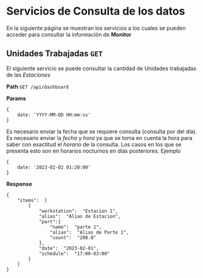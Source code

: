 


# Servicios de Consulta de los datos

En la siguiente página se muestran los servicios a los cuales se pueden acceder para consultar la información de **Monitor**

## Unidades Trabajadas `GET`
El siguiente servicio se puede consultar la cantidad de Unidades trabajadas de las _Estaciones_

**Path**
`GET /api/dashboard`

**Params**
```
{
	date: 'YYYY-MM-DD HH:mm:ss'
}
```
Es necesario enviar la fecha que se requiere consulta (consulta por del día). Es necesario enviar la *fecha* y *hora* ya que se toma en cuenta la hora para saber con exactitud el *horario* de la consulta. Los casos en los que se presenta esto son en horarios nocturnos en días posteriores. Ejemplo

```
{
	date: '2023-02-02 01:20:00'
}
```
**Response**
```
{
	"items":  [
		{
			"workstation":  "Estacion 1",
			"alias":  "Alias de Estacion",
			"part":{
				"name":  "parte 1",
				"alias":  "Alias de Parte 1",
				"count":  "200.0"
			},
			"date":  "2023-02-01",
			"schedule":  "17:00-03:00"
		}
	]
}
```
<!--stackedit_data:
eyJoaXN0b3J5IjpbMTAzMDYxMjMzOV19
-->